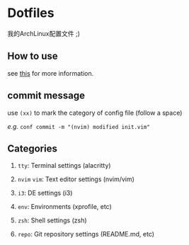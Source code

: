 # Dotfiles

我的ArchLinux配置文件 ;)

## How to use

see [this](https://www.atlassian.com/git/tutorials/dotfiles) for more information.

## commit message

use `(xx)` to mark the category of config file (follow a space)

*e.g.* `conf commit -m "(nvim) modified init.vim"`

## Categories

1. `tty`: Terminal settings (alacritty)

2. `nvim` `vim`: Text editor settings (nvim/vim)

3. `i3`: DE settings (i3)

4. `env`: Environments (xprofile, etc)

5. `zsh`: Shell settings (zsh)

6. `repo`: Git repository settings (README.md, etc)

